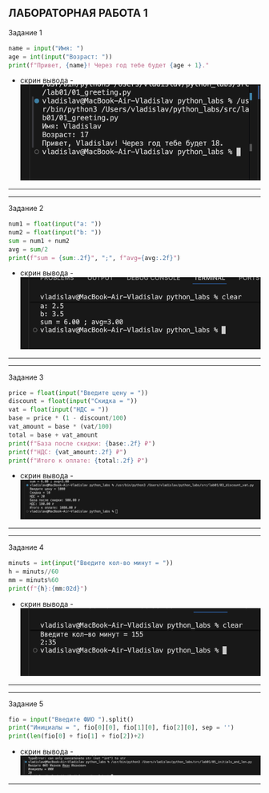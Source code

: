 ЛАБОРАТОРНАЯ РАБОТА 1
-----------------------
Задание 1
``` python
name = input("Имя: ")
age = int(input("Возраст: "))
print(f"Привет, {name}! Через год тебе будет {age + 1}."
```
- скрин вывода - 
![img01](https://github.com/Ladoslaff/python_labs/blob/main/images/lab01/img01.png)
-----------------------

-----------------------
Задание 2
``` python
num1 = float(input("a: "))
num2 = float(input("b: "))
sum = num1 + num2
avg = sum/2
print(f"sum = {sum:.2f}", ";", f"avg={avg:.2f}")
```
- скрин вывода - 
![img02](https://github.com/Ladoslaff/python_labs/blob/main/images/lab01/img02.png)
------------------------

-----------------------
Задание 3
``` python
price = float(input("Введите цену = "))
discount = float(input("Скидка = "))
vat = float(input("НДС = "))
base = price * (1 - discount/100)
vat_amount = base * (vat/100)
total = base + vat_amount
print(f"База после скидки: {base:.2f} ₽")
print(f"НДС: {vat_amount:.2f} ₽")
print(f"Итого к оплате: {total:.2f} ₽")
```
- скрин вывода - 
![img03](https://github.com/Ladoslaff/python_labs/blob/main/images/lab01/img03.png)
------------------------

-----------------------
Задание 4
``` python
minuts = int(input("Введите кол-во минут = "))
h = minuts//60
mm = minuts%60
print(f"{h}:{mm:02d}")
```
- скрин вывода - 
![img04](https://github.com/Ladoslaff/python_labs/blob/main/images/lab01/img04.png)
------------------------

-----------------------
Задание 5
``` python
fio = input("Введите ФИО ").split()
print("Инициалы = ", fio[0][0], fio[1][0], fio[2][0], sep = '')
print(len(fio[0] + fio[1] + fio[2])+2)
```
- скрин вывода - 
![img05](https://github.com/Ladoslaff/python_labs/blob/main/images/lab01/img05.png)
------------------------